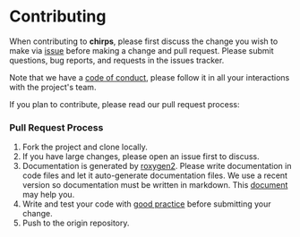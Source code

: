 # Contributing

When contributing to **chirps**, please first discuss the change you wish to make via [issue](https://github.com/agrobioinfoservices/chirps/issues) before making a change and pull request. Please submit questions, bug reports, and requests in the issues tracker.

Note that we have a [code of conduct](https://agrobioinfoservices.github.io/chirps/CODE_OF_CONDUCT.html), please follow it in all your interactions with the project's team.

If you plan to contribute, please read our pull request process:

### Pull Request Process

1. Fork the project and clone locally.
2. If you have large changes, please open an issue first to discuss.
3. Documentation is generated by [roxygen2](https://CRAN.R-project.org/package=roxygen2). Please write documentation in code files and let it auto-generate documentation files. We use a recent version so documentation must be written in markdown. This [document](http://r-pkgs.had.co.nz/) may help you. 
4. Write and test your code with [good practice](https://www.r-bloggers.com/r-code-best-practices/) before submitting your change.
5. Push to the origin repository.